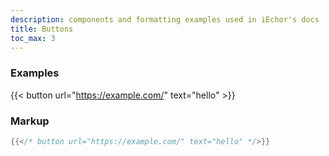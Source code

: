 ```yaml
---
description: components and formatting examples used in iEchor's docs
title: Buttons
toc_max: 3
---
```


### Examples

{{< button url="https://example.com/" text="hello" >}}

### Markup

```go
{{</* button url="https://example.com/" text="hello" */>}}
```